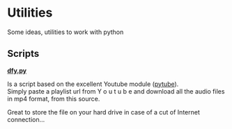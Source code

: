# Utilities
Some ideas, utilities to work with python

## Scripts

[**dfy.py**](https://github.com/ametens/utilitaires/blob/main/dfy.py)

Is a script based on the excellent Youtube module ([pytube](https://pytube.io/en/latest/api.html)).  
Simply paste a playlist url from Y o u t u b e and download all the audio files in mp4 format, from this source.

Great to store the file on your hard drive in case of a cut of Internet connection...
